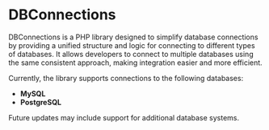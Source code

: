# DBConnections

DBConnections is a PHP library designed to simplify database connections by providing a unified structure and logic 
for connecting to different types of databases. It allows developers to connect to multiple databases using the same consistent approach, 
making integration easier and more efficient.

Currently, the library supports connections to the following databases:
* **MySQL**
* **PostgreSQL**

Future updates may include support for additional database systems.
